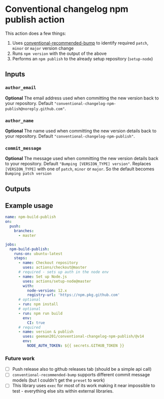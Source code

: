# Conventional changelog npm publish action
This action does a few things:
1. Uses [conventional-recommended-bump](https://github.com/conventional-changelog/conventional-changelog/tree/master/packages/conventional-recommended-bump) to identify required `patch`, `minor` or `major` version change
2. Runs `npm version` with the output of the above
3. Performs an `npm publish` to the already setup repository (`setup-node`)

## Inputs

### `author_email`
**Optional** The email address used when committing the new version back to your repository. Default `"conventional-changelog-npm-publish@noreply.github.com"`.

### `author_name`
**Optional** The name used when committing the new version details back to your repository. Default `"conventional-changelog-npm-publish"`.

### `commit_message`
**Optional** The message used when committing the new version details back to your repository. Default `"Bumping [VERSION_TYPE] version"`.
Replaces `[VERSION_TYPE]` with one of `patch`, `minor` or `major`. So the default becomes `Bumping patch version`


## Outputs

## Example usage
```yaml
name: npm-build-publish
on:
  push:
    branches:
      - master

jobs:
  npm-build-publish:
    runs-on: ubuntu-latest
    steps:
      - name: Checkout repository
        uses: actions/checkout@master
      # required - sets up auth in the node env
      - name: Set up Node.js
        uses: actions/setup-node@master
        with:
          node-version: 12.x
          registry-url: 'https://npm.pkg.github.com'
      # optional
      - run: npm install
      # optional
      - run: npm run build
        env:
          CI: true
      # required
      - name: version & publish
        uses: geeman201/conventional-changelog-npm-publish/@v14
        env:
          NODE_AUTH_TOKEN: ${{ secrets.GITHUB_TOKEN }}
```

### Future work
* [ ] Push release also to github releases tab (should be a simple api call)
* [ ] `conventional-recommended-bump` supports different commit message models (but I couldn't get the `preset` to work)
* [ ] This library uses `exec` for most of its work making it near impossible to test - everything else sits within external libraries.